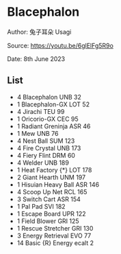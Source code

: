 # Blacephalon

Author: 兔子耳朵 Usagi

Source: <https://youtu.be/6glElFg5R9o>

Date: 8th June 2023

## List

* 4 Blacephalon UNB 32
* 1 Blacephalon-GX LOT 52
* 4 Jirachi TEU 99
* 1 Oricorio-GX CEC 95
* 1 Radiant Greninja ASR 46
* 1 Mew UNB 76
* 4 Nest Ball SUM 123
* 4 Fire Crystal UNB 173
* 4 Fiery Flint DRM 60
* 4 Welder UNB 189
* 1 Heat Factory {*} LOT 178
* 2 Giant Hearth UNM 197
* 1 Hisuian Heavy Ball ASR 146
* 4 Scoop Up Net RCL 165
* 3 Switch Cart ASR 154
* 1 Pal Pad SVI 182
* 1 Escape Board UPR 122
* 1 Field Blower GRI 125
* 1 Rescue Stretcher GRI 130
* 3 Energy Retrieval EVO 77
* 14 Basic {R} Energy ecalt 2
